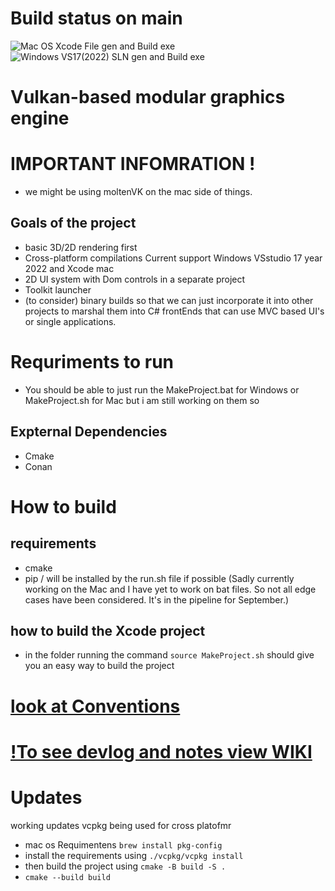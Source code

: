 # Build status on main
![Mac OS Xcode File gen and Build exe](https://github.com/jaibeer72/VulkanGFX/actions/workflows/build_Xcode_Proj.yml/badge.svg?branch=main)
![Windows VS17(2022) SLN gen and Build exe](https://github.com/jaibeer72/VulkanGFX/actions/workflows/build_VS_Solution.yml/badge.svg?branch=main)

# Vulkan-based modular graphics engine
# IMPORTANT INFOMRATION ! 
- we might be using moltenVK on the mac side of things.


## Goals of the project

- basic 3D/2D rendering first 
- Cross-platform compilations Current support Windows VSstudio 17 year 2022 and Xcode mac 
- 2D UI system with Dom controls in a separate project 
- Toolkit launcher
- (to consider) binary builds so that we can just incorporate it into other projects to marshal them into C# frontEnds that can use MVC based UI's or single applications. 


# Requriments to run 
- You should be able to just run the MakeProject.bat for Windows or MakeProject.sh for Mac but i am still working on them so 
## Expternal Dependencies 
- Cmake 
- Conan 

# How to build 
## requirements 
- cmake 
- pip / will be installed by the run.sh file if possible (Sadly currently working on the Mac and I have yet to work on bat files. So not all edge cases have been considered. It's in the pipeline for September.)  

## how to build the Xcode project 
- in the folder running the command ```source MakeProject.sh``` should give you an easy way to build the project 

# [look at Conventions](./Docs/Conventions.md)

# [!To see devlog and notes view WIKI](https://github.com/jaibeer72/VulkanGFX/wiki)

# Updates

working updates vcpkg being used for cross platofmr 
- mac os Requimentens ```brew install pkg-config```
- install the requirements using ```./vcpkg/vcpkg install```
- then build the project using ```cmake -B build -S .```
- ```cmake --build build ```

